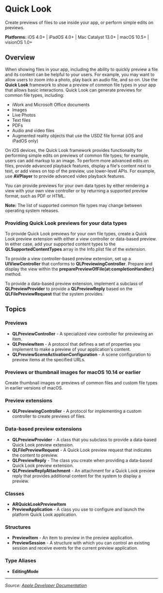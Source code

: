 # Quick Look

Create previews of files to use inside your app, or perform simple edits on previews.

**Platforms:** iOS 4.0+ | iPadOS 4.0+ | Mac Catalyst 13.0+ | macOS 10.5+ | visionOS 1.0+

## Overview

When showing files in your app, including the ability to quickly preview a file and its content can be helpful to your users. For example, you may want to allow users to zoom into a photo, play back an audio file, and so on. Use the **Quick Look** framework to show a preview of common file types in your app that allows basic interactions. Quick Look can generate previews for common file types, including:

- iWork and Microsoft Office documents
- Images
- Live Photos
- Text files
- PDFs
- Audio and video files
- Augmented reality objects that use the USDZ file format (iOS and iPadOS only)

On iOS devices, the Quick Look framework provides functionality for performing simple edits on previews of common file types; for example, users can add markup to an image. To perform more advanced edits on files, provide advanced playback features, display a file's content next to text, or add views on top of the preview, use lower-level APIs. For example, use **AVPlayer** to provide advanced video playback features.

You can provide previews for your own data types by either rendering a view with your own view controller or by returning a supported preview format, such as PDF or HTML.

**Note:** The list of supported common file types may change between operating system releases.

### Providing Quick Look previews for your data types

To provide Quick Look previews for your own file types, create a Quick Look preview extension with either a view controller or data-based preview. In either case, add your supported content types to the **QLSupportedContentTypes** array in the Info.plist file of the extension.

To provide a view controller-based preview extension, set up a **UIViewController** that conforms to **QLPreviewingController**. Prepare and display the view within the **preparePreviewOfFile(at:completionHandler:)** method.

To provide a data-based preview extension, implement a subclass of **QLPreviewProvider** to provide a **QLPreviewReply** based on the **QLFilePreviewRequest** that the system provides.

## Topics

### Previews
- **QLPreviewController** - A specialized view controller for previewing an item.
- **QLPreviewItem** - A protocol that defines a set of properties you implement to make a preview of your application's content.
- **QLPreviewSceneActivationConfiguration** - A scene configuration to preview items at the specified URLs.

### Previews or thumbnail images for macOS 10.14 or earlier
Create thumbnail images or previews of common files and custom file types in earlier versions of macOS.

### Preview extensions
- **QLPreviewingController** - A protocol for implementing a custom controller to create previews of files.

### Data-based preview extensions
- **QLPreviewProvider** - A class that you subclass to provide a data-based Quick Look preview extension.
- **QLFilePreviewRequest** - A Quick Look preview request that indicates the content to preview.
- **QLPreviewReply** - The class you create when providing a data-based Quick Look preview extension.
- **QLPreviewReplyAttachment** - An attachment for a Quick Look preview reply that provides additional content for the system to display a preview.

### Classes
- **ARQuickLookPreviewItem**
- **PreviewApplication** - A class you use to configure and launch the platform Quick Look application.

### Structures
- **PreviewItem** - An item to preview in the preview application.
- **PreviewSession** - A structure with which you can control an existing session and receive events for the current preview application.

### Type Aliases
- **EditingMode**

---

*Source: [Apple Developer Documentation](https://developer.apple.com/documentation/QuickLook)*